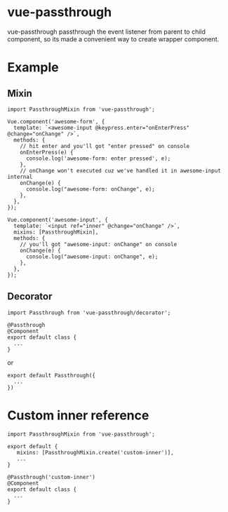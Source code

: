 vue-passthrough
=================
vue-passthrough passthrough the event listener from parent to child component,
so its made a convenient way to create wrapper component.

# Example
## Mixin
```
import PassthroughMixin from 'vue-passthrough';

Vue.component('awesome-form', {
  template: `<awesome-input @keypress.enter="onEnterPress" @change="onChange" />`,
  methods: {
    // hit enter and you'll got "enter pressed" on console
    onEnterPress(e) {
      console.log('awesome-form: enter pressed', e);
    },
    // onChange won't executed cuz we've handled it in awesome-input internal
    onChange(e) {
      console.log("awesome-form: onChange", e);
    },
  },
});

Vue.component('awesome-input', {
  template: `<input ref="inner" @change="onChange" />`,
  mixins: [PassthroughMixin],
  methods: {
    // you'll got "awesome-input: onChange" on console
    onChange(e) {
      console.log("awesome-input: onChange", e);
    },
  },
});
```
## Decorator
```
import Passthrough from 'vue-passthrough/decorator';

@Passthrough
@Component
export default class {
  ...
}
```
or
```
export default Passthrough({
  ...
})

```

# Custom inner reference
```
import PassthroughMixin from 'vue-passthrough';

export default {
   mixins: [PassthroughMixin.create('custom-inner')],
   ...
}

@Passthrough('custom-inner')
@Component
export default class {
  ...
}
```
